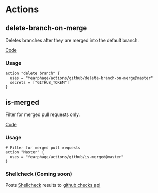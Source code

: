  # Actions

## delete-branch-on-merge

Deletes branches after they are merged into the default branch.

[Code](https://github.com/fearphage/actions/tree/master/github/delete-branch-on-merge)

### Usage

```
action "delete branch" {
  uses = "fearphage/actions/github/delete-branch-on-merge@master"
  secrets = ["GITHUB_TOKEN"]
}
```

## is-merged

Filter for merged pull requests only.

[Code](https://github.com/fearphage/actions/tree/master/github/is-merged)

### Usage
```
# Filter for merged pull requests
action "Master" {
  uses = "fearphage/actions/github/is-merged@master"
}
```
### Shellcheck (Coming soon)

Posts [Shellcheck](https://github.com/koalaman/shellcheck) results to [github checks api](https://developer.github.com/v3/checks/)
